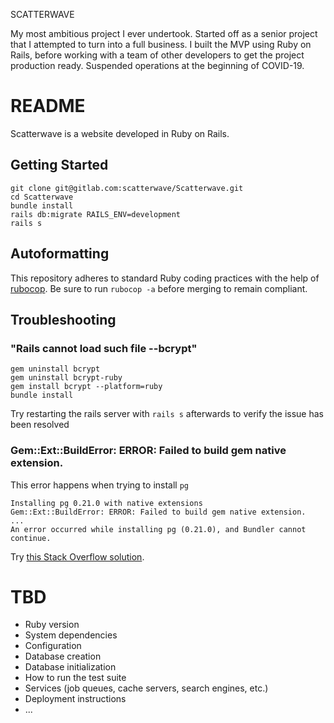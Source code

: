 SCATTERWAVE

My most ambitious project I ever undertook. Started off as a senior project that I attempted to turn into a full business. I built the MVP using Ruby on Rails, before working with a team of other developers to get the project production ready. Suspended operations at the beginning of COVID-19.

# README

Scatterwave is a website developed in Ruby on Rails.

## Getting Started

    git clone git@gitlab.com:scatterwave/Scatterwave.git
    cd Scatterwave
    bundle install
    rails db:migrate RAILS_ENV=development
    rails s

## Autoformatting

This repository adheres to standard Ruby coding practices with the help of [rubocop](https://github.com/rubocop-hq/rubocop). Be sure to run `rubocop -a` before merging to remain compliant.

## Troubleshooting

### "Rails cannot load such file --bcrypt"

    gem uninstall bcrypt
    gem uninstall bcrypt-ruby
    gem install bcrypt --platform=ruby
    bundle install

Try restarting the rails server with `rails s` afterwards to verify the issue has been resolved

### Gem::Ext::BuildError: ERROR: Failed to build gem native extension.

This error happens when trying to install `pg`

    Installing pg 0.21.0 with native extensions
    Gem::Ext::BuildError: ERROR: Failed to build gem native extension.
    ...
    An error occurred while installing pg (0.21.0), and Bundler cannot continue.

Try [this Stack Overflow solution](https://stackoverflow.com/a/22259364).

# TBD

- Ruby version
- System dependencies
- Configuration
- Database creation
- Database initialization
- How to run the test suite
- Services (job queues, cache servers, search engines, etc.)
- Deployment instructions
- ...
